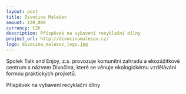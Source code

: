 ```yaml
---
layout: post
title: Divočina Malešov
amount: 120,000
currency: CZK
description: Příspěvek na vybavení recyklační dílny
project_url: http://divocinamalesov.cz/
logo: divocina_malesov_logo.jpg
---
```


Spolek Talk and Enjoy, z.s. provozuje komunitní zahradu a ekozážitkové centrum s názvem Divočina, které se věnuje ekologickému vzdělávání formou praktických projketů.

Příspěvek na vybavení recyklační dílny

